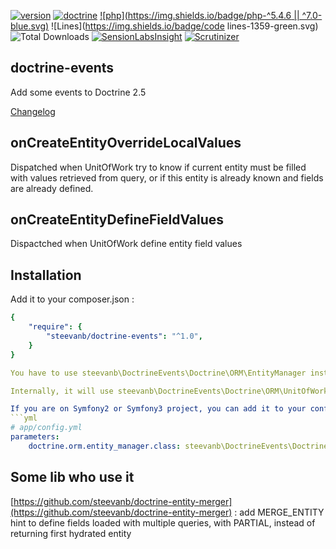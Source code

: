 [![version](https://img.shields.io/badge/version-1.0.1-green.svg)](https://github.com/steevanb/doctrine-events/tree/1.0.1)
[![doctrine](https://img.shields.io/badge/doctrine/orm-^2.5.0-blue.svg)](http://www.doctrine-project.org)
[![php](https://img.shields.io/badge/php-^5.4.6 || ^7.0-blue.svg)](http://www.php.net)
![Lines](https://img.shields.io/badge/code lines-1359-green.svg)
![Total Downloads](https://poser.pugx.org/steevanb/doctrine-events/downloads)
[![SensionLabsInsight](https://img.shields.io/badge/SensionLabsInsight-platinum-brightgreen.svg)](https://insight.sensiolabs.com/projects/c0ecb586-f4b3-472d-8202-e2e2a6a2f474/analyses/3)
[![Scrutinizer](https://scrutinizer-ci.com/g/steevanb/doctrine-events/badges/quality-score.png?b=master)](https://scrutinizer-ci.com/g/steevanb/doctrine-events/)

doctrine-events
---------------

Add some events to Doctrine 2.5

[Changelog](changelog.md)

onCreateEntityOverrideLocalValues
---------------------------------

Dispatched when UnitOfWork try to know if current entity must be filled with values retrieved from query,
or if this entity is already known and fields are already defined.

onCreateEntityDefineFieldValues
-------------------------------

Dispactched when UnitOfWork define entity field values

Installation
------------

Add it to your composer.json :
```yml
{
    "require": {
        "steevanb/doctrine-events": "^1.0",
    }
}

You have to use steevanb\DoctrineEvents\Doctrine\ORM\EntityManager instead of Doctrine\ORM\EntityManager

Internally, it will use steevanb\DoctrineEvents\Doctrine\ORM\UnitOfWork instead of Doctrine\ORM\UnitOfWork

If you are on Symfony2 or Symfony3 project, you can add it to your config :
```yml
# app/config.yml
parameters:
    doctrine.orm.entity_manager.class: steevanb\DoctrineEvents\Doctrine\ORM\EntityManager
```

Some lib who use it
-------------------

[https://github.com/steevanb/doctrine-entity-merger](https://github.com/steevanb/doctrine-entity-merger) : add MERGE_ENTITY hint
to define fields loaded with multiple queries, with PARTIAL, instead of returning first hydrated entity
